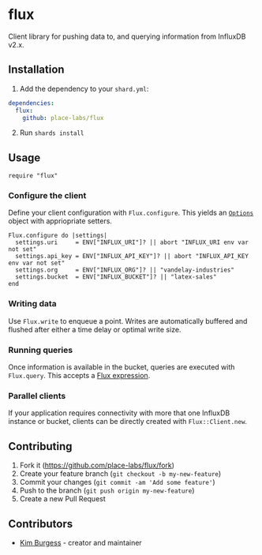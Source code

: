 # flux

Client library for pushing data to, and querying information from InfluxDB v2.x.

## Installation

1. Add the dependency to your `shard.yml`:

```yaml
dependencies:
  flux:
    github: place-labs/flux
```

2. Run `shards install`

## Usage

```crystal
require "flux"
```

### Configure the client

Define your client configuration with `Flux.configure`. This yields an
[`Options`](https://github.com/place-labs/flux/blob/master/src/flux.cr#L7-L15) object
with appriopriate setters.

```crystal
Flux.configure do |settings|
  settings.uri     = ENV["INFLUX_URI"]? || abort "INFLUX_URI env var not set"
  settings.api_key = ENV["INFLUX_API_KEY"]? || abort "INFLUX_API_KEY env var not set"
  settings.org     = ENV["INFLUX_ORG"]? || "vandelay-industries"
  settings.bucket  = ENV["INFLUX_BUCKET"]? || "latex-sales"
end
```

### Writing data

Use `Flux.write` to enqueue a point. Writes are automatically buffered and
flushed after either a time delay or optimal write size.

### Running queries

Once information is available in the bucket, queries are executed with
`Flux.query`.  This accepts a [Flux
expression](https://v2.docs.influxdata.com/v2.0/reference/flux/).

### Parallel clients

If your application requires connectivity with more that one InfluxDB instance
or bucket, clients can be directly created with `Flux::Client.new`.

## Contributing

1. Fork it (<https://github.com/place-labs/flux/fork>)
2. Create your feature branch (`git checkout -b my-new-feature`)
3. Commit your changes (`git commit -am 'Add some feature'`)
4. Push to the branch (`git push origin my-new-feature`)
5. Create a new Pull Request

## Contributors

- [Kim Burgess](https://github.com/kimburgess) - creator and maintainer
